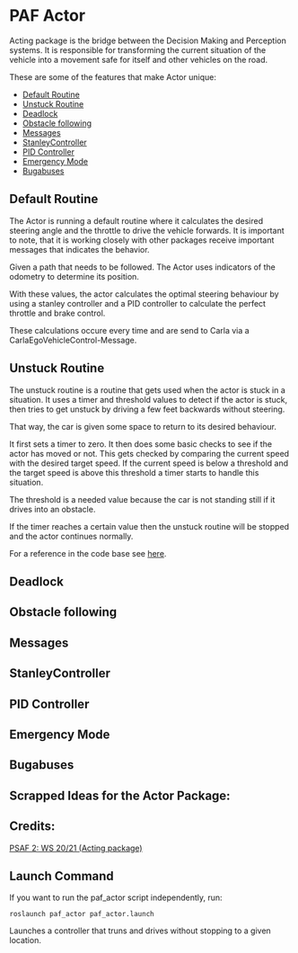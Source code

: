 # PAF Actor

Acting package is the bridge between the Decision Making and Perception systems. It is responsible for transforming the current situation of the vehicle into a movement safe for itself and other vehicles on the road.

These are some of the features that make Actor unique:
- [Default Routine](#default-routine)
- [Unstuck Routine](#unstuck-routine)
- [Deadlock](#deadlock)
- [Obstacle following](#obstacle-following)
- [Messages](#messages)
- [StanleyController](#stanleycontroller)
- [PID Controller](#pid-controller)
- [Emergency Mode](#emergency-mode)
- [Bugabuses](#bugabuses)

## Default Routine

The Actor is running a default routine where it calculates the desired steering angle and the throttle to drive the vehicle forwards. It is important to note, that it is working closely with other packages receive important messages that indicates the behavior.

Given a path that needs to be followed. The Actor uses indicators of the odometry to determine its position.

With these values, the actor calculates the optimal steering behaviour by using a stanley controller and a PID controller to calculate the perfect throttle and brake control.

These calculations occure every time and are send to Carla via a CarlaEgoVehicleControl-Message.

## Unstuck Routine

The unstuck routine is a routine that gets used when the actor is stuck in a situation. It uses a timer and threshold values to detect if the actor is stuck, then tries to get unstuck by driving a few feet backwards without steering.

That way, the car is given some space to return to its desired behaviour.

It first sets a timer to zero. It then does some basic checks to see if the actor has moved or not. This gets checked by comparing the current speed with the desired target speed. If the current speed is below a threshold and the target speed is above this threshold a timer starts to handle this situation.

The threshold is a needed value because the car is not standing still if it drives into an obstacle.

If the timer reaches a certain value then the unstuck routine will be stopped and the actor continues normally.

For a reference in the code base see [here](src/paf_actor/vehicle_control.py).

## Deadlock

## Obstacle following

## Messages

## StanleyController

## PID Controller

## Emergency Mode

## Bugabuses


## Scrapped Ideas for the Actor Package:
## Credits:

[PSAF 2: WS 20/21 (Acting package)](https://github.com/ll7/psaf2/tree/main/Acting)
## Launch Command


If you want to run the paf_actor script independently, run:
```
roslaunch paf_actor paf_actor.launch
```

Launches a controller that truns and drives without stopping to a given location.
